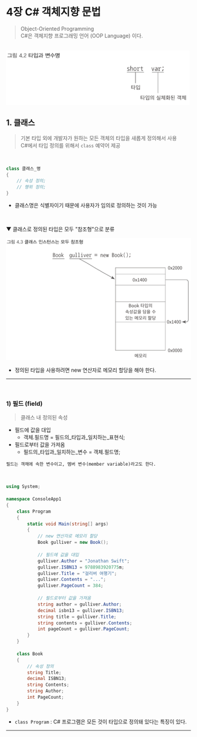 # 4장 C# 객체지향 문법
> Object-Oriented Programming    
> C#은 객체지향 프로그래밍 언어 (OOP Language) 이다.
<br>

<img src="./Images/4_2.png" width="500"/>

## 1. 클래스
> 기본 타입 외에 개발자가 원하는 모든 객체의 타입을 새롭게 정의해서 사용    
> C#에서 타입 정의를 위해서 `class` 예약어 제공
<br>

````csharp
class 클래스_명
{
    // 속성 정의;
    // 행위 정의;
}
````
- 클래스명은 식별자이기 때문에 사용자가 임의로 정의하는 것이 가능
<br>

▼ 클래스로 정의된 타입은 모두 "참조형"으로 분류

<img src="./Images/4_3.png" width="600"/>

- 정의된 타입을 사용하려면 new 연산자로 메모리 할당을 해야 한다.

****
<br>

### 1) 필드 (field)
> 클래스 내 정의된 속성

- 필드에 값을 대입
    - 객체.필드명 = 필드의_타입과_일치하는_표현식;
- 필드로부터 값을 가져옴
    - 필드의_타입과_일치하는_변수 = 객체.필드명;

````
필드는 객채에 속한 변수이고, 멤버 변수(member variable)라고도 한다.
````
<br>

```csharp
using System;

namespace ConsoleApp1
{
    class Program
    {
        static void Main(string[] args)
        {
            // new 연산자로 메모리 할당
            Book gulliver = new Book();

            // 필드에 값을 대입
            gulliver.Author = "Jonathan Swift";
            gulliver.ISBN13 = 9788983920775m;
            gulliver.Title = "걸리버 여행기";
            gulliver.Contents = "...";
            gulliver.PageCount = 384;

            // 필드로부터 값을 가져옴
            string author = gulliver.Author;
            decimal isbn13 = gulliver.ISBN13;
            string title = gulliver.Title;
            string contents = gulliver.Contents;
            int pageCount = gulliver.PageCount;
        }
    }

    class Book
    {
        // 속성 정의
        string Title;
        decimal ISBN13;
        string Contents;
        string Author;
        int PageCount;
    }
}
```
- `class Program` : C# 프로그램은 모든 것이 타입으로 정의돼 있다는 특징이 있다.

****
<br>
